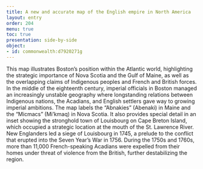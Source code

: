 ```yaml
---
title: A new and accurate map of the English empire in North America
layout: entry
order: 204
menu: true
toc: true
presentation: side-by-side
object:
- id: commonwealth:d7920271g
---
```


This map illustrates Boston’s position within the Atlantic world, highlighting the strategic importance of Nova Scotia and the Gulf of Maine, as well as the overlapping claims of Indigenous peoples and French and British forces. In the middle of the eighteenth century, imperial officials in Boston managed an increasingly unstable geography where longstanding relations between Indigenous nations, the Acadians, and English settlers gave way to growing imperial ambitions. The map labels the “Abnakies” (Abenaki) in Maine and the “Micmacs” (Mi’kmaq) in Nova Scotia. It also provides special detail in an inset showing the stronghold town of Louisbourg on Cape Breton Island, which occupied a strategic location at the mouth of the St. Lawrence River. New Englanders led a siege of Louisbourg in 1745, a prelude to the conflict that erupted into the Seven Year’s War in 1756. During the 1750s and 1760s, more than 11,000 French-speaking Acadians were expelled from their homes under threat of violence from the British, further destabilizing the region.

